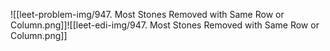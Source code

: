 ![[leet-problem-img/947. Most Stones Removed with Same Row or Column.png]]![[leet-edi-img/947. Most Stones Removed with Same Row or Column.png]]